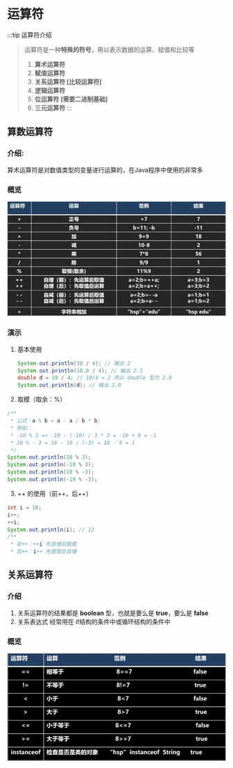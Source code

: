 # 运算符
:::tip 运算符介绍
   > 运算符是一种**特殊的符号**，用以表示数据的运算、赋值和比较等
   >
   > 1. **算术运算符**
   > 2. **赋值运算符**
   > 3. **关系运算符 [比较运算符]**
   > 4. **逻辑运算符**
   > 5. **位运算符 [需要二进制基础]**
   > 6. **三元运算符**
:::
## 算数运算符

### 介绍:

算术运算符是对数值类型的变量进行运算的，在Java程序中使用的非常多

### 概览

![image-20230224003002648](./image/12.png)
### 演示

1. 基本使用

   ```java
   System.out.println(10 / 4); // 输出 2
   System.out.println(10.0 / 4); // 输出 2.5
   double d = 10 / 4; // 10/4 = 2 所以 double 型为 2.0 
   System.out.println(d); // 输出 2.0
   ```

2.  取模（取余：%）

   ```java
   /**
    * 公式：a % b = a - a / b * b;
    * 例如：
    * -10 % 3 => -10 - (-10) / 3 * 3 = -10 + 9 = -1
    * 10 % - 3 = 10 - 10 / (-3) = 10 - 9 = 1
    */
   System.out.println(10 % 3);
   System.out.println(-10 % 3);
   System.out.println(10 % -3);
   System.out.println(-10 % -3);
   ```

3.  ++ 的使用（前++，后++）

   ```java
   int i = 10;
   i++;
   ++i;
   System.out.println(i); // 12
   /**
    * 前++：++i 先自增后赋值
    * 后++：i++ 先赋值后自增
   ```

## 关系运算符

### 介绍

1. 关系运算符的结果都是 **boolean** 型，也就是要么是 **true**，要么是 **false**
2. 关系表达式 经常用在 if结构的条件中或循环结构的条件中

### 概览

![image-20230224003002648](./image/13.png)

